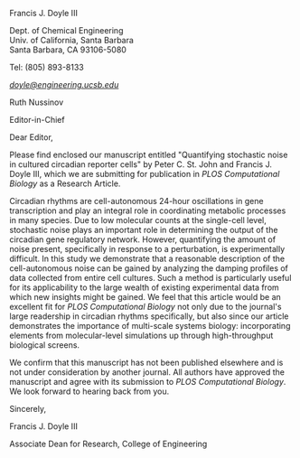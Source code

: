 Francis J. Doyle III

Dept. of Chemical Engineering\
Univ. of California, Santa Barbara\
Santa Barbara, CA 93106-5080

Tel: (805) 893-8133

[*doyle@engineering.ucsb.edu*](mailto:doyle@engineering.ucsb.edu)

Ruth Nussinov

Editor-in-Chief

Dear Editor,

Please find enclosed our manuscript entitled "Quantifying stochastic noise in
cultured circadian reporter cells" by Peter C. St. John and Francis J. Doyle
III, which we are submitting for publication in *PLOS Computational Biology* as
a Research Article.

Circadian rhythms are cell-autonomous 24-hour oscillations in gene transcription
and play an integral role in coordinating metabolic processes in many species.
Due to low molecular counts at the single-cell level, stochastic noise plays an
important role in determining the output of the circadian gene regulatory
network. However, quantifying the amount of noise present, specifically in
response to a perturbation, is experimentally difficult. In this study we
demonstrate that a reasonable description of the cell-autonomous noise can be
gained by analyzing the damping profiles of data collected from entire cell
cultures. Such a method is particularly useful for its applicability to the
large wealth of existing experimental data from which new insights might be
gained. We feel that this article would be an excellent fit for 
*PLOS Computational Biology* not only due to the journal's large readership in
circadian rhythms specifically, but also since our article demonstrates the
importance of multi-scale systems biology: incorporating elements from
molecular-level simulations up through high-throughput biological screens.

We confirm that this manuscript has not been published elsewhere and is not
under consideration by another journal. All authors have approved the manuscript
and agree with its submission to *PLOS Computational Biology*. We look forward
to hearing back from you.

Sincerely,

Francis J. Doyle III

Associate Dean for Research, College of Engineering
